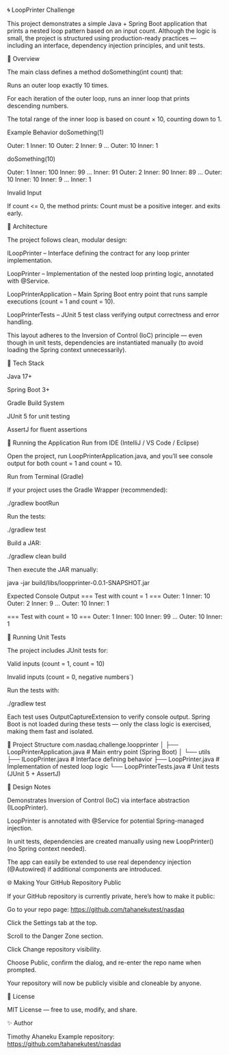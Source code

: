 🌀 LoopPrinter Challenge

This project demonstrates a simple Java + Spring Boot application that prints a nested loop pattern based on an input count. Although the logic is small, the project is structured using production-ready practices — including an interface, dependency injection principles, and unit tests.

🧩 Overview

The main class defines a method doSomething(int count) that:

Runs an outer loop exactly 10 times.

For each iteration of the outer loop, runs an inner loop that prints descending numbers.

The total range of the inner loop is based on count × 10, counting down to 1.

Example Behavior
doSomething(1)

Outer: 1
Inner: 10
Outer: 2
Inner: 9
...
Outer: 10
Inner: 1

doSomething(10)

Outer: 1
Inner: 100
Inner: 99
...
Inner: 91
Outer: 2
Inner: 90
Inner: 89
...
Outer: 10
Inner: 10
Inner: 9
...
Inner: 1

Invalid Input

If count <= 0, the method prints:
Count must be a positive integer.
and exits early.

🧱 Architecture

The project follows clean, modular design:

ILoopPrinter – Interface defining the contract for any loop printer implementation.

LoopPrinter – Implementation of the nested loop printing logic, annotated with @Service.

LoopPrinterApplication – Main Spring Boot entry point that runs sample executions (count = 1 and count = 10).

LoopPrinterTests – JUnit 5 test class verifying output correctness and error handling.

This layout adheres to the Inversion of Control (IoC) principle — even though in unit tests, dependencies are instantiated manually (to avoid loading the Spring context unnecessarily).

🧰 Tech Stack

Java 17+

Spring Boot 3+

Gradle Build System

JUnit 5 for unit testing

AssertJ for fluent assertions

🚀 Running the Application
Run from IDE (IntelliJ / VS Code / Eclipse)

Open the project, run LoopPrinterApplication.java, and you’ll see console output for both count = 1 and count = 10.

Run from Terminal (Gradle)

If your project uses the Gradle Wrapper (recommended):

./gradlew bootRun


Run the tests:

./gradlew test


Build a JAR:

./gradlew clean build


Then execute the JAR manually:

java -jar build/libs/loopprinter-0.0.1-SNAPSHOT.jar

Expected Console Output
=== Test with count = 1 ===
Outer: 1
Inner: 10
Outer: 2
Inner: 9
...
Outer: 10
Inner: 1

=== Test with count = 10 ===
Outer: 1
Inner: 100
Inner: 99
...
Outer: 10
Inner: 1

🧪 Running Unit Tests

The project includes JUnit tests for:

Valid inputs (count = 1, count = 10)

Invalid inputs (count = 0, negative numbers`)

Run the tests with:

./gradlew test


Each test uses OutputCaptureExtension to verify console output. Spring Boot is not loaded during these tests — only the class logic is exercised, making them fast and isolated.

📂 Project Structure
com.nasdaq.challenge.loopprinter
│
├── LoopPrinterApplication.java       # Main entry point (Spring Boot)
│
└── utils
    ├── ILoopPrinter.java             # Interface defining behavior
    ├── LoopPrinter.java              # Implementation of nested loop logic
    └── LoopPrinterTests.java         # Unit tests (JUnit 5 + AssertJ)

🧠 Design Notes

Demonstrates Inversion of Control (IoC) via interface abstraction (ILoopPrinter).

LoopPrinter is annotated with @Service for potential Spring-managed injection.

In unit tests, dependencies are created manually using new LoopPrinter() (no Spring context needed).

The app can easily be extended to use real dependency injection (@Autowired) if additional components are introduced.

🌐 Making Your GitHub Repository Public

If your GitHub repository is currently private, here’s how to make it public:

Go to your repo page:
https://github.com/tahanekutest/nasdaq

Click the Settings tab at the top.

Scroll to the Danger Zone section.

Click Change repository visibility.

Choose Public, confirm the dialog, and re-enter the repo name when prompted.

Your repository will now be publicly visible and cloneable by anyone.

📜 License

MIT License — free to use, modify, and share.

✨ Author

Timothy Ahaneku
Example repository: https://github.com/tahanekutest/nasdaq
